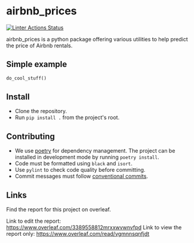 # airbnb_prices
[![Linter Actions Status](https://github.com/Seon82/projet_appr_auto/actions/workflows/lint.yml//badge.svg?branch=master)](https://github.com/Seon82/projet_appr_auto/actions)

airbnb_prices is a python package offering various utilities to help predict the price of Airbnb rentals. 

## Simple example
```python
do_cool_stuff()
```

## Install
* Clone the repository.
* Run `pip install .` from the project's root.

## Contributing
* We use [poetry](https://github.com/python-poetry/poetry) for dependency management. The project can be installed in development mode by running `poetry install`.
* Code must be formatted using `black` and `isort`.
* Use `pylint` to check code quality before committing.
* Commit messages must follow [conventional commits](https://www.conventionalcommits.org/en/v1.0.0/).

## Links

Find the report for this project on overleaf.

Link to edit the report: https://www.overleaf.com/3389558812mrxxwvwnvfpd Link to view the report only: https://www.overleaf.com/read/vgmnnsqnfjdt
